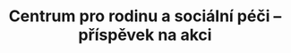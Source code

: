 ---
id: c29d49f9-b7ed-49ce-a2ea-b921e7993686
title: "Centrum pro rodinu a sociální péči – příspěvek na akci"
price: 30000
year: 2017
description: "Fandíme rodině"
kouskovani: true
locationName: undefined
position:
  lng: 18.2487708245592
  lat: 49.81003678636713
---